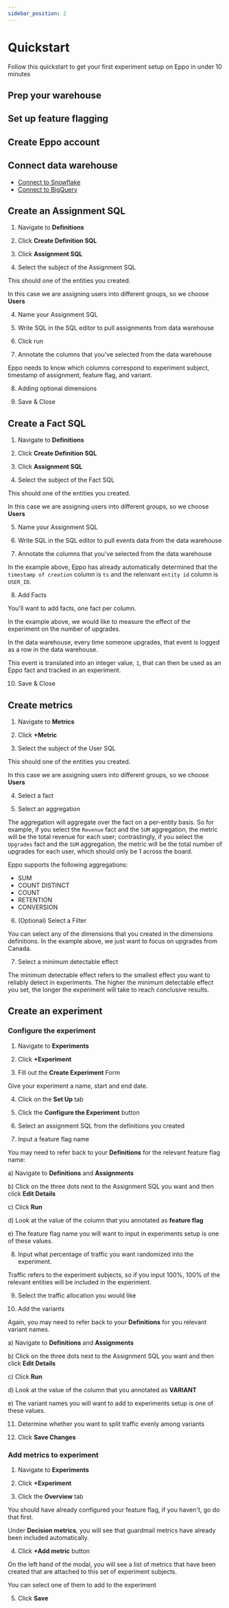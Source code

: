 ```yaml
---
sidebar_position: 2
---
```


# Quickstart

Follow this quickstart to get your first experiment setup on Eppo in under 10 minutes

## Prep your warehouse

## Set up feature flagging

## Create Eppo account

## Connect data warehouse

- [Connect to Snowflake]()
- [Connect to BigQuery]()

## Create an Assignment SQL

1. Navigate to **Definitions**

2. Click **Create Definition SQL**

3. Click **Assignment SQL**

4. Select the subject of the Assignment SQL

This should one of the entities you created.

In this case we are assigning users into different groups, so we choose **Users**

4. Name your Assignment SQL

5. Write SQL in the SQL editor to pull assignments from data warehouse

6. Click run

7. Annotate the columns that you've selected from the data warehouse

Eppo needs to know which columns correspond to experiment subject, timestamp of assignment, feature flag, and variant.

8. Adding optional dimensions

9. Save & Close

## Create a Fact SQL

1. Navigate to **Definitions**

2. Click **Create Definition SQL**

3. Click **Assignment SQL**

4. Select the subject of the Fact SQL

This should one of the entities you created.

In this case we are assigning users into different groups, so we choose **Users**

5. Name your Assignment SQL

6. Write SQL in the SQL editor to pull events data from the data warehouse

7. Annotate the columns that you've selected from the data warehouse

In the example above, Eppo has already automatically determined that the `timestamp of creation` column is `ts` and the relenvant `entity id` column is `USER_ID`.

8. Add Facts

You'll want to add facts, one fact per column.

In the example above, we would like to measure the effect of the experiment on the number of upgrades.

In the data warehouse, every time someone upgrades, that event is logged as a row in the data warehouse.

This event is translated into an integer value, `1`, that can then be used as an Eppo fact and tracked in an experiment.

10. Save & Close

## Create metrics

1. Navigate to **Metrics**

2. Click **+Metric**

3. Select the subject of the User SQL

This should one of the entities you created.

In this case we are assigning users into different groups, so we choose **Users**

4. Select a fact

5. Select an aggregation

The aggregation will aggregate over the fact on a per-entity basis. So for example, if you select the `Revenue` fact and the `SUM` aggregation, the metric will be the total revenue for each user; contrastingly, if you select the `Upgrades` fact and the `SUM` aggregation, the metric will be the total number of upgrades for each user, which should only be 1 across the board.

Eppo supports the following aggregations:

- SUM
- COUNT DISTINCT
- COUNT
- RETENTION
- CONVERSION

6. (Optional) Select a Filter

You can select any of the dimensions that you created in the dimensions definitions. In the example above, we just want to focus on upgrades from Canada.

7. Select a minimum detectable effect

The minimum detectable effect refers to the smallest effect you want to reliably detect in experiments. The higher the minimum detectable effect you set, the longer the experiment will take to reach conclusive results.

## Create an experiment

### Configure the experiment

1. Navigate to **Experiments**

2. Click **+Experiment**

3. Fill out the **Create Experiment** Form

Give your experiment a name, start and end date.

4. Click on the **Set Up** tab

5. Click the **Configure the Experiment** button

6. Select an assignment SQL from the definitions you created

7. Input a feature flag name

You may need to refer back to your **Definitions** for the relevant feature flag name:

a) Navigate to **Definitions** and **Assignments**

b) Click on the three dots next to the Assignment SQL you want and then click **Edit Details**

c) Click **Run**

d) Look at the value of the column that you annotated as **feature flag**

e) The feature flag name you will want to input in experiments setup is one of these values.

8. Input what percentage of traffic you want randomized into the experiment.

Traffic refers to the experiment subjects, so if you input 100%, 100% of the relevant entities will be included in the experiment.

9. Select the traffic allocation you would like

10. Add the variants

Again, you may need to refer back to your **Definitions** for you relevant variant names.

a) Navigate to **Definitions** and **Assignments**

b) Click on the three dots next to the Assignment SQL you want and then click **Edit Details**

c) Click **Run**

d) Look at the value of the column that you annotated as **VARIANT**

e) The variant names you will want to add to experiments setup is one of these values.

11. Determine whether you want to split traffic evenly among variants

12. Click **Save Changes**

### Add metrics to experiment

1. Navigate to **Experiments**

2. Click **+Experiment**

3. Click the **Overview** tab

You should have already configured your feature flag, if you haven't, go do that first.

Under **Decision metrics**, you will see that guardmail metrics have already been included automatically.

4. Click **+Add metric** button

On the left hand of the modal, you will see a list of metrics that have been created that are attached to this set of experiment subjects.

You can select one of them to add to the experiment

5. Click **Save**

